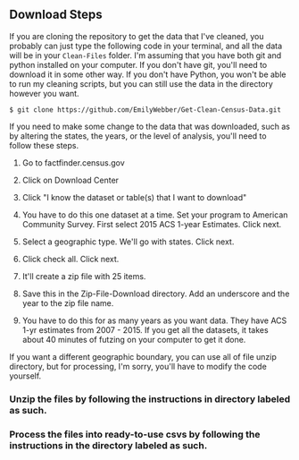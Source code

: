 ## Download Steps
If you are cloning the repository to get the data that I've cleaned, you probably can just type the following code in your terminal, and all the data will be in your ```Clean-Files``` folder. I'm assuming that you have both git and python installed on your computer. If you don't have git, you'll need to download it in some other way. If you don't have Python, you won't be able to run my cleaning scripts, but you can still use the data in the directory however you want.

```
$ git clone https://github.com/EmilyWebber/Get-Clean-Census-Data.git
```

If you need to make some change to the data that was downloaded, such as by altering the states, the years, or the level of analysis, you'll need to follow these steps.

1. Go to factfinder.census.gov

2. Click on Download Center

3. Click "I know the dataset or table(s) that I want to download"

4. You have to do this one dataset at a time. Set your program to American Community Survey. First select 2015 ACS 1-year Estimates. Click next.

5. Select a geographic type. We'll go with states. Click next.

6. Click check all. Click next.

7. It'll create a zip file with 25 items.

8. Save this in the Zip-File-Download directory. Add an underscore and the year to the zip file name.

9. You have to do this for as many years as you want data. They have ACS 1-yr estimates from 2007 - 2015. If you get all the datasets, it takes about 40 minutes of futzing on your computer to get it done.

If you want a different geographic boundary, you can use all of file unzip directory, but for processing, I'm sorry, you'll have to modify the code yourself.

### Unzip the files by following the instructions in directory labeled as such.

### Process the files into ready-to-use csvs by following the instructions in the directory labeled as such.